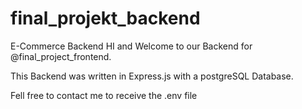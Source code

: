 # final_projekt_backend
E-Commerce Backend
HI and Welcome to our Backend for @final_project_frontend.

This Backend was written in Express.js with a postgreSQL Database. 

Fell free to contact me to receive the .env file 
